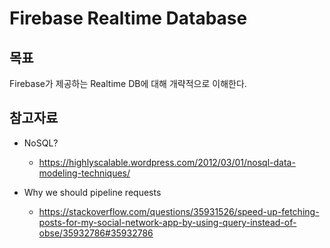 # Firebase Realtime Database

## 목표

Firebase가 제공하는 Realtime DB에 대해 개략적으로 이해한다.

## 참고자료

- NoSQL?
  - https://highlyscalable.wordpress.com/2012/03/01/nosql-data-modeling-techniques/

- Why we should pipeline requests
  - https://stackoverflow.com/questions/35931526/speed-up-fetching-posts-for-my-social-network-app-by-using-query-instead-of-obse/35932786#35932786

